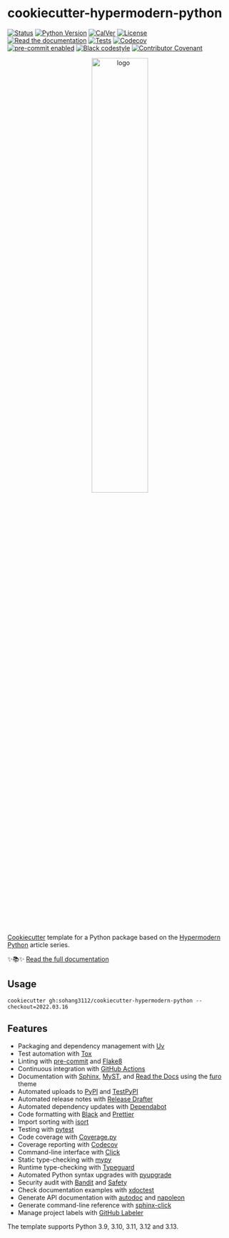# cookiecutter-hypermodern-python

<!-- badges-begin -->

[![Status][status badge]][status badge]
[![Python Version][python version badge]][github page]
[![CalVer][calver badge]][calver]
[![License][license badge]][license]<br>
[![Read the documentation][readthedocs badge]][readthedocs page]
[![Tests][github actions badge]][github actions page]
[![Codecov][codecov badge]][codecov page]<br>
[![pre-commit enabled][pre-commit badge]][pre-commit project]
[![Black codestyle][black badge]][black project]
[![Contributor Covenant][contributor covenant badge]][code of conduct]

[black badge]: https://img.shields.io/badge/code%20style-black-000000.svg
[black project]: https://github.com/psf/black
[calver badge]: https://img.shields.io/badge/calver-YYYY.MM.DD-22bfda.svg
[calver]: http://calver.org/
[code of conduct]: https://github.com/cjolowicz/cookiecutter-hypermodern-python/blob/main/CODE_OF_CONDUCT.md
[codecov badge]: https://codecov.io/gh/cjolowicz/cookiecutter-hypermodern-python-instance/branch/main/graph/badge.svg
[codecov page]: https://codecov.io/gh/cjolowicz/cookiecutter-hypermodern-python-instance
[contributor covenant badge]: https://img.shields.io/badge/Contributor%20Covenant-2.1-4baaaa.svg
[github actions badge]: https://github.com/cjolowicz/cookiecutter-hypermodern-python/workflows/Tests/badge.svg
[github actions page]: https://github.com/cjolowicz/cookiecutter-hypermodern-python/actions?workflow=Tests
[github page]: https://github.com/cjolowicz/cookiecutter-hypermodern-python
[license badge]: https://img.shields.io/github/license/cjolowicz/cookiecutter-hypermodern-python
[license]: https://opensource.org/licenses/MIT
[pre-commit badge]: https://img.shields.io/badge/pre--commit-enabled-brightgreen?logo=pre-commit&logoColor=white
[pre-commit project]: https://pre-commit.com/
[python version badge]: https://img.shields.io/pypi/pyversions/cookiecutter-hypermodern-python-instance
[readthedocs badge]: https://img.shields.io/readthedocs/cookiecutter-hypermodern-python/latest.svg?label=Read%20the%20Docs
[readthedocs page]: https://cookiecutter-hypermodern-python.readthedocs.io/
[status badge]: https://badgen.net/badge/status/alpha/d8624d

<!-- badges-end -->

<p align="center"><img alt="logo" src="docs/_static/logo.png" width="50%" /></p>

[Cookiecutter] template for a Python package based on the
[Hypermodern Python] article series.

✨📚✨ [Read the full documentation][readthedocs page]

[cookiecutter]: https://github.com/audreyr/cookiecutter
[hypermodern python]: https://medium.com/@cjolowicz/hypermodern-python-d44485d9d769

## Usage

```console
cookiecutter gh:sohang3112/cookiecutter-hypermodern-python --checkout=2022.03.16
```

## Features

<!-- features-begin -->

- Packaging and dependency management with [Uv]
- Test automation with [Tox]
- Linting with [pre-commit] and [Flake8]
- Continuous integration with [GitHub Actions]
- Documentation with [Sphinx], [MyST], and [Read the Docs] using the [furo] theme
- Automated uploads to [PyPI] and [TestPyPI]
- Automated release notes with [Release Drafter]
- Automated dependency updates with [Dependabot]
- Code formatting with [Black] and [Prettier]
- Import sorting with [isort]
- Testing with [pytest]
- Code coverage with [Coverage.py]
- Coverage reporting with [Codecov]
- Command-line interface with [Click]
- Static type-checking with [mypy]
- Runtime type-checking with [Typeguard]
- Automated Python syntax upgrades with [pyupgrade]
- Security audit with [Bandit] and [Safety]
- Check documentation examples with [xdoctest]
- Generate API documentation with [autodoc] and [napoleon]
- Generate command-line reference with [sphinx-click]
- Manage project labels with [GitHub Labeler]

The template supports Python 3.9, 3.10, 3.11, 3.12 and 3.13.

[uv]: https://docs.astral.sh/uv/
[tox]: https://tox.wiki/en/4.24.2/
[autodoc]: https://www.sphinx-doc.org/en/master/usage/extensions/autodoc.html
[bandit]: https://github.com/PyCQA/bandit
[black]: https://github.com/psf/black
[click]: https://click.palletsprojects.com/
[codecov]: https://codecov.io/
[coverage.py]: https://coverage.readthedocs.io/
[dependabot]: https://github.com/dependabot/dependabot-core
[flake8]: http://flake8.pycqa.org
[furo]: https://pradyunsg.me/furo/
[github actions]: https://github.com/features/actions
[github labeler]: https://github.com/marketplace/actions/github-labeler
[isort]: https://pycqa.github.io/isort/
[mypy]: http://mypy-lang.org/
[myst]: https://myst-parser.readthedocs.io/
[napoleon]: https://www.sphinx-doc.org/en/master/usage/extensions/napoleon.html
[pre-commit]: https://pre-commit.com/
[prettier]: https://prettier.io/
[pypi]: https://pypi.org/
[pytest]: https://docs.pytest.org/en/latest/
[pyupgrade]: https://github.com/asottile/pyupgrade
[read the docs]: https://readthedocs.org/
[release drafter]: https://github.com/release-drafter/release-drafter
[safety]: https://github.com/pyupio/safety
[sphinx]: http://www.sphinx-doc.org/
[sphinx-click]: https://sphinx-click.readthedocs.io/
[testpypi]: https://test.pypi.org/
[typeguard]: https://github.com/agronholm/typeguard
[xdoctest]: https://github.com/Erotemic/xdoctest

<!-- features-end -->
